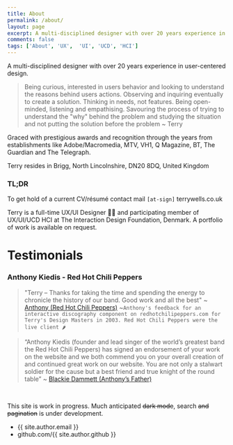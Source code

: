 ```yaml
---
title: About
permalink: /about/
layout: page
excerpt: A multi-disciplined designer with over 20 years experience in user-centered design. Being curious, interested in users behavior and looking to understand the reasons behind users actions. Observing and inquiring eventually to create a solution. ... read more.
comments: false
tags: ['About', 'UX',  'UI', 'UCD', 'HCI']
---
```


A multi-disciplined designer with over 20 years experience in user-centered design.

> Being curious, interested in users behavior and looking to understand the reasons behind users actions. Observing and inquiring eventually to create a solution. Thinking in needs, not features. Being open-minded, listening and empathising. Savouring the process of trying to understand the "why" behind the problem and studying the situation and not putting the solution before the problem ~ Terry

Graced with prestigious awards and recognition through the years from establishments like Adobe/Macromedia, MTV, VH1, Q Magazine, BT, The Guardian and The Telegraph.

Terry resides in Brigg, North Lincolnshire, DN20 8DQ, United Kingdom

### TL;DR
To get hold of a current CV/résumé contact mail `[at-sign]` terrywells.co.uk

Terry is a full-time UX/UI Designer 🧘‍♂️ and participating member of UX/UI/UCD HCI at The Interaction Design Foundation, Denmark. A portfolio of work is available on request.

# Testimonials

### Anthony Kiedis - Red Hot Chili Peppers

> "Terry – Thanks for taking the time and spending the energy to chronicle the history of our band. Good work and all the best" ~ <a href="https://blackiedammett.com/" title="Anthony" alt="Anthony">Anthony (Red Hot Chili Peppers)</a> ~`Anthony's feedback for an interactive discography component on redhotchilipeppers.com for Terry's Design Masters in 2003. Red Hot Chili Peppers were the live client 🌶️`

> “Anthony Kiedis (founder and lead singer of the world’s greatest band the Red Hot Chili Peppers) has signed an endorsement of your work on the website and we both commend you on your overall creation of and continued great work on our website. You are not only a stalwart soldier for the cause but a best friend and true knight of the round table” ~ <a href="https://blackiedammett.com/" title="Link to Lords of the Sunset Strip" alt="Link to Lords of the Sunset Strip">Blackie Dammett (Anthony’s Father)</a>

<br>

This site is work in progress. Much anticipated ~~dark mode~~, search ~~and pagination~~ is under development.

- {{ site.author.email }}
- github.com/{{ site.author.github }}
